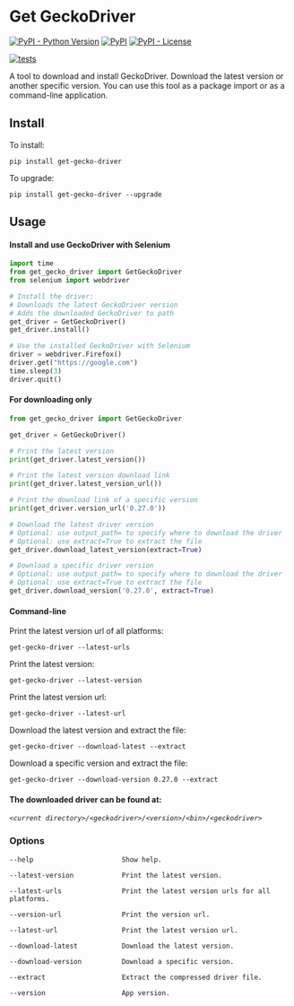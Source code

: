 # Get GeckoDriver

[![PyPI - Python Version](https://img.shields.io/pypi/pyversions/get-gecko-driver?color=blue)](https://pypi.python.org/pypi/get-gecko-driver)
[![PyPI](https://img.shields.io/pypi/v/get-gecko-driver?color=blue)](https://pypi.python.org/pypi/get-gecko-driver)
[![PyPI - License](https://img.shields.io/pypi/l/get-gecko-driver)](https://pypi.python.org/pypi/get-gecko-driver)

[![tests](https://github.com/zaironjacobs/get-gecko-driver/actions/workflows/test.yml/badge.svg)](https://github.com/zaironjacobs/get-gecko-driver/actions/workflows/test.yml)

A tool to download and install GeckoDriver. Download the latest version or another specific version. You can use this
tool as a package import or as a command-line application.

## Install

To install:

```console
pip install get-gecko-driver
```

To upgrade:

```console
pip install get-gecko-driver --upgrade
```

## Usage

#### Install and use GeckoDriver with Selenium

```Python
import time
from get_gecko_driver import GetGeckoDriver
from selenium import webdriver

# Install the driver:
# Downloads the latest GeckoDriver version
# Adds the downloaded GeckoDriver to path
get_driver = GetGeckoDriver()
get_driver.install()

# Use the installed GeckoDriver with Selenium
driver = webdriver.Firefox()
driver.get("https://google.com")
time.sleep(3)
driver.quit()
```

#### For downloading only

```Python
from get_gecko_driver import GetGeckoDriver

get_driver = GetGeckoDriver()

# Print the latest version
print(get_driver.latest_version())

# Print the latest version download link
print(get_driver.latest_version_url())

# Print the download link of a specific version
print(get_driver.version_url('0.27.0'))

# Download the latest driver version
# Optional: use output_path= to specify where to download the driver
# Optional: use extract=True to extract the file
get_driver.download_latest_version(extract=True)

# Download a specific driver version
# Optional: use output_path= to specify where to download the driver
# Optional: use extract=True to extract the file
get_driver.download_version('0.27.0', extract=True)
```

#### Command-line

Print the latest version url of all platforms:

```console
get-gecko-driver --latest-urls
```

Print the latest version:

```console
get-gecko-driver --latest-version
```

Print the latest version url:

```console
get-gecko-driver --latest-url
```

Download the latest version and extract the file:

```console
get-gecko-driver --download-latest --extract
```

Download a specific version and extract the file:

```console
get-gecko-driver --download-version 0.27.0 --extract
```

#### The downloaded driver can be found at:

*`<current directory>/<geckodriver>/<version>/<bin>/<geckodriver>`*

### Options

```
--help                      Show help.

--latest-version            Print the latest version.

--latest-urls               Print the latest version urls for all platforms.

--version-url               Print the version url.

--latest-url                Print the latest version url.

--download-latest           Download the latest version.

--download-version          Download a specific version.

--extract                   Extract the compressed driver file.

--version                   App version.
```
